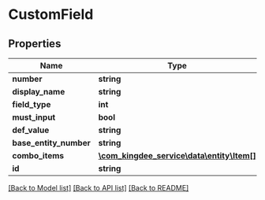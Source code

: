 # CustomField

## Properties
Name | Type | Description | Notes
------------ | ------------- | ------------- | -------------
**number** | **string** |  | [optional] 
**display_name** | **string** |  | [optional] 
**field_type** | **int** |  | [optional] 
**must_input** | **bool** |  | [optional] 
**def_value** | **string** |  | [optional] 
**base_entity_number** | **string** |  | [optional] 
**combo_items** | [**\com_kingdee_service\data\entity\Item[]**](Item.md) |  | [optional] 
**id** | **string** |  | [optional] 

[[Back to Model list]](../README.md#documentation-for-models) [[Back to API list]](../README.md#documentation-for-api-endpoints) [[Back to README]](../README.md)


